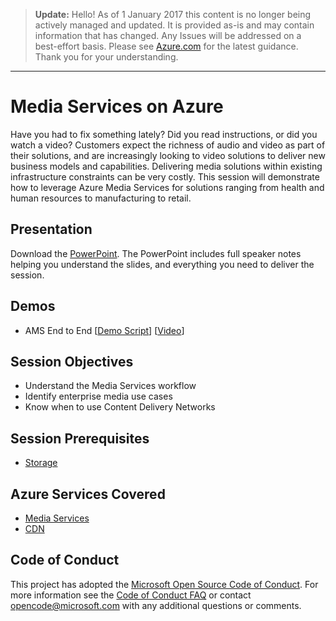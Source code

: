 > **Update:** Hello! As of 1 January 2017 this content is no longer being actively managed and updated. It is provided as-is and may contain information that has changed. Any Issues will be addressed on a best-effort basis. Please see [Azure.com](http://www.azure.com) for the latest guidance. Thank you for your understanding.

---

# Media Services on Azure
Have you had to fix something lately?  Did you read instructions, or did you watch a video?  Customers expect the richness of audio and video as part of their solutions, and are increasingly looking to video solutions to deliver new business models and capabilities.  Delivering media solutions within existing infrastructure constraints can be very costly.  This session will demonstrate how to leverage Azure Media Services for solutions ranging from health and human resources to manufacturing to retail.

## Presentation
Download the [PowerPoint](https://github.com/GSIAzureCOE/Media-Services/blob/master/MediaServices.pptx).
The PowerPoint includes full speaker notes helping you understand the slides, and everything you need to deliver the session.

## Demos
* AMS End to End [[Demo Script](./Demos/EndToEnd)] [[Video](https://azurecatgsicontent.blob.core.windows.net/media-services/Media-Services-End-to-End-Demo.mp4)]

## Session Objectives
* Understand the Media Services workflow
* Identify enterprise media use cases
* Know when to use Content Delivery Networks

## Session Prerequisites
* [Storage](https://github.com/GSIAzureCOE/Storage)

## Azure Services Covered
* [Media Services](https://azure.microsoft.com/en-us/documentation/services/media-services/)
* [CDN](https://azure.microsoft.com/en-us/documentation/services/cdn/)

## Code of Conduct
This project has adopted the [Microsoft Open Source Code of Conduct](https://opensource.microsoft.com/codeofconduct/). For more information see the [Code of Conduct FAQ](https://opensource.microsoft.com/codeofconduct/faq/) or contact [opencode@microsoft.com](mailto:opencode@microsoft.com) with any additional questions or comments.
